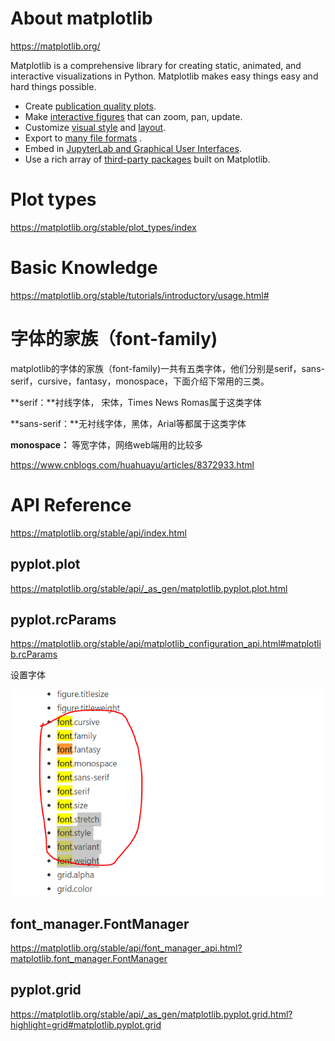# About matplotlib

https://matplotlib.org/

Matplotlib is a comprehensive library for creating static, animated, and interactive visualizations in Python. Matplotlib makes easy things easy and hard things possible.

- Create [publication quality plots](https://ieeexplore.ieee.org/document/4160265/citations?tabFilter=papers).
- Make [interactive figures](https://mybinder.org/v2/gh/matplotlib/mpl-brochure-binder/main?labpath=MatplotlibExample.ipynb) that can zoom, pan, update.
- Customize [visual style](https://matplotlib.org/stable/gallery/style_sheets/style_sheets_reference.html) and [layout](https://matplotlib.org/stable/tutorials/provisional/mosaic.html).
- Export to [many file formats](https://matplotlib.org/stable/api/figure_api.html#matplotlib.figure.Figure.savefig) .
- Embed in [JupyterLab and Graphical User Interfaces](https://matplotlib.org/stable/gallery/#embedding-matplotlib-in-graphical-user-interfaces).
- Use a rich array of [third-party packages](https://matplotlib.org/mpl-third-party/) built on Matplotlib.



# Plot types

https://matplotlib.org/stable/plot_types/index

# Basic Knowledge

https://matplotlib.org/stable/tutorials/introductory/usage.html#

# 字体的家族（font-family)

matplotlib的字体的家族（font-family)一共有五类字体，他们分别是serif，sans-serif，cursive，fantasy，monospace，下面介绍下常用的三类。

**serif：**衬线字体， 宋体，Times News Romas属于这类字体

**sans-serif：**无衬线字体，黑体，Arial等都属于这类字体

**monospace：** 等宽字体，网络web端用的比较多

https://www.cnblogs.com/huahuayu/articles/8372933.html

# API Reference

https://matplotlib.org/stable/api/index.html

## pyplot.plot

https://matplotlib.org/stable/api/_as_gen/matplotlib.pyplot.plot.html

## pyplot.rcParams

https://matplotlib.org/stable/api/matplotlib_configuration_api.html#matplotlib.rcParams

设置字体

![image-20220508204635758](README.assets/image-20220508204635758.png)

## font_manager.FontManager

https://matplotlib.org/stable/api/font_manager_api.html?matplotlib.font_manager.FontManager

## pyplot.grid

https://matplotlib.org/stable/api/_as_gen/matplotlib.pyplot.grid.html?highlight=grid#matplotlib.pyplot.grid